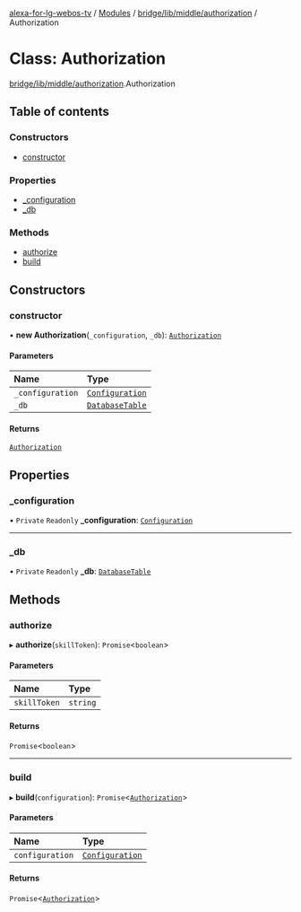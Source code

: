 [alexa-for-lg-webos-tv](../README.md) / [Modules](../modules.md) / [bridge/lib/middle/authorization](../modules/bridge_lib_middle_authorization.md) / Authorization

# Class: Authorization

[bridge/lib/middle/authorization](../modules/bridge_lib_middle_authorization.md).Authorization

## Table of contents

### Constructors

- [constructor](bridge_lib_middle_authorization.Authorization.md#constructor)

### Properties

- [\_configuration](bridge_lib_middle_authorization.Authorization.md#_configuration)
- [\_db](bridge_lib_middle_authorization.Authorization.md#_db)

### Methods

- [authorize](bridge_lib_middle_authorization.Authorization.md#authorize)
- [build](bridge_lib_middle_authorization.Authorization.md#build)

## Constructors

### constructor

• **new Authorization**(`_configuration`, `_db`): [`Authorization`](bridge_lib_middle_authorization.Authorization.md)

#### Parameters

| Name | Type |
| :------ | :------ |
| `_configuration` | [`Configuration`](bridge_lib_configuration.Configuration.md) |
| `_db` | [`DatabaseTable`](bridge_lib_database.DatabaseTable.md) |

#### Returns

[`Authorization`](bridge_lib_middle_authorization.Authorization.md)

## Properties

### \_configuration

• `Private` `Readonly` **\_configuration**: [`Configuration`](bridge_lib_configuration.Configuration.md)

___

### \_db

• `Private` `Readonly` **\_db**: [`DatabaseTable`](bridge_lib_database.DatabaseTable.md)

## Methods

### authorize

▸ **authorize**(`skillToken`): `Promise`\<`boolean`\>

#### Parameters

| Name | Type |
| :------ | :------ |
| `skillToken` | `string` |

#### Returns

`Promise`\<`boolean`\>

___

### build

▸ **build**(`configuration`): `Promise`\<[`Authorization`](bridge_lib_middle_authorization.Authorization.md)\>

#### Parameters

| Name | Type |
| :------ | :------ |
| `configuration` | [`Configuration`](bridge_lib_configuration.Configuration.md) |

#### Returns

`Promise`\<[`Authorization`](bridge_lib_middle_authorization.Authorization.md)\>
